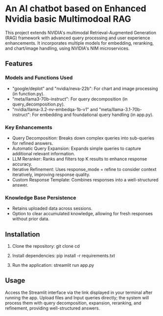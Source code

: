# An AI chatbot based on Enhanced Nvidia basic Multimodoal RAG
This project extends NVIDIA's multimodal Retrieval-Augmented Generation (RAG) framework with advanced query processing and user experience enhancements. It incorporates multiple models for embedding, reranking, and chart/image handling, using NVIDIA's NIM microservices.

## Features
### Models and Functions Used
- "google/deplot" and "nvidia/neva-22b": For chart and image processing (in function.py).
- "meta/llama3-70b-instruct": For query decomposition (in query_decomposition.py).
- "nvidia/llama-3.2-nv-embedqa-1b-v1" and "meta/llama-3.1-70b-instruct": For embedding and foundational query handling (in app.py).

### Key Enhancements
- Query Decomposition: Breaks down complex queries into sub-queries for refined answers.
- Automatic Query Expansion: Expands simple queries to capture additional relevant information.
- LLM Reranker: Ranks and filters top K results to enhance response accuracy.
- Iterative Refinement: Uses response_mode = refine to consider context iteratively, improving response quality.
- Custom Response Template: Combines responses into a well-structured answer.

### Knowledge Base Persistence
- Retains uploaded data across sessions.
- Option to clear accumulated knowledge, allowing for fresh responses without prior data.

## Installation
1. Clone the repository:
git clone <repository-url>
cd <repository-folder>

2. Install dependencies:
pip install -r requirements.txt

3. Run the application:
streamlit run app.py

## Usage
Access the Streamlit interface via the link displayed in your terminal after running the app.
Upload files and Input queries directly; the system will process them with query decomposition, expansion, reranking, and refinement, providing well-structured answers.

